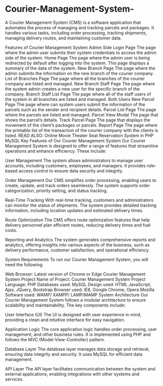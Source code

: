 # Courier-Management-System-
A Courier Management System (CMS) is a software application that automates the process of managing and tracking parcels and packages. It handles various tasks, including order processing, tracking shipments, managing delivery routes, and maintaining customer data.

Features of Courier Management System
Admin Side
Login Page
The page where the admin user submits their system credentials to access the admin side of the system.
Home Page
The page where the admin user is being redirected by default after logging into the system. This page displays a summary of the data of the system.
New Branch Page
The page where the admin submits the information on the new branch of the courier company.
List of Branches Page
The page where all the branches of the courier company are listed and managed.
New Branch Staff Page
The page where the system admin creates a new user for the specific branch of the company.
Branch Staff List Page 
The page where all of the staff users of the system in all branches are listed and managed.
Both Users
New Parcel Page
The page where can system users submit the information of the parcels such as the sender and recipient details.
Parcel List Page
The page where the parcels are listed and managed.
Parcel View Modal
The page that shows the parcel’s details.
Track Parcel Page
The page that displays the movement of the client’s packages or parcels.
Report Page
The page where the printable list of the transaction of the courier company with the clients is listed.
READ ALSO:   Online Movie Theater Seat Reservation System in PHP MySQL
Key Features of Our Courier Management System
Our Courier Management System is designed to offer a range of features that streamline operations and enhance efficiency. These include:

User Management
The system allows administrators to manage user accounts, including customers, employees, and managers. It provides role-based access control to ensure data security and integrity.

Order Management
Our CMS simplifies order processing, enabling users to create, update, and track orders seamlessly. The system supports order categorization, priority setting, and status tracking.

Real-Time Tracking
With real-time tracking, customers and administrators can monitor the status of shipments. The system provides detailed tracking information, including location updates and estimated delivery times.

Route Optimization
The CMS offers route optimization features that help delivery personnel plan efficient routes, reducing delivery times and fuel costs.

Reporting and Analytics
The system generates comprehensive reports and analytics, offering insights into various aspects of the business, such as delivery performance, customer satisfaction, and operational efficiency.

System Requirements
To run our Courier Management System, you will need the following:

Web Browser: Latest version of Chrome or Edge
Courier Management System Project
Name of Project: Courier Management System Project
Language:           PHP
Databases used:      MySQL
Design used:            HTML JavaScript, Ajax, JQuery, Bootstrap
Browser used:          IE8, Google Chrome, Opera Mozilla
Software used:         WAMP/ XAMPP/ LAMP/MAMP
System Architecture
Our Courier Management System follows a modular architecture to ensure scalability and maintainability. The key components include:

User Interface (UI)
The UI is designed with user experience in mind, providing a clean and intuitive interface for easy navigation.

Application Logic
The core application logic handles order processing, user management, and other business rules. It is implemented using PHP and follows the MVC (Model-View-Controller) pattern.

Database Layer
The database layer manages data storage and retrieval, ensuring data integrity and security. It uses MySQL for efficient data management.

API Layer
The API layer facilitates communication between the system and external applications, enabling integrations with other systems and services.
